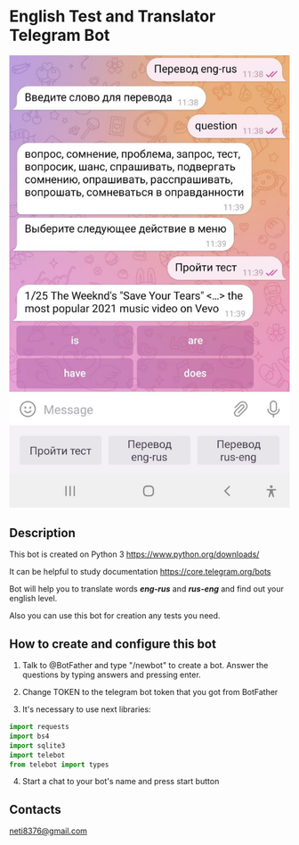 # English Test and Translator Telegram Bot

![image](https://github.com/neti-kar/English_Test_and_Translator_Telegram_Bot/blob/master/image.jpg)

## Description
This bot is created on Python 3 https://www.python.org/downloads/

It can be helpful to study documentation https://core.telegram.org/bots

Bot will help you to translate words ***eng-rus*** and ***rus-eng*** and find out your english level.

Also you can use this bot for creation any tests you need. 

## How to create and configure this bot

1. Talk to @BotFather and type "/newbot" to create a bot. Answer the questions by typing answers and pressing enter.

2. Change TOKEN to the telegram bot token that you got from BotFather 
   
3. It's necessary to use next libraries:
```python
import requests
import bs4
import sqlite3
import telebot
from telebot import types
```

4. Start a chat to your bot's name and press start button

## Contacts
neti8376@gmail.com








  

